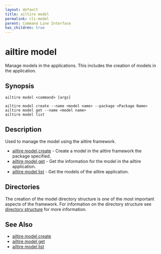 ```yaml
---
layout: default 
title: ailtire model
permalink: cli-model
parent: Command Line Interface
has_children: true
---
```


# ailtire model

Manage models in the applications. This includes the creation of models in the application.

## Synopsis

```shell
ailtire model <command> [args]

ailtire model create --name <model name> --package <Package Name>
ailtire model get --name <model name>
ailtire model list
```

## Description

Used to manage the model using the ailtire framework. 

* [ailtire model create](cli-model-create) - Create a model in the ailtire framework the package specified.
* [ailtire model get](cli-model-get) - Get the information for the model in the ailtire application.
* [ailtire model list](cli-model-list) - Get the models of the ailtire application.

## Directories

The creation of the model directory structure is one of the most important aspects of the framework. For
information on the directory structure see [directory structure](directory) for more information.

## See Also

* [ailtire model create](cli-model-create)
* [ailtire model get](cli-model-get)
* [ailtire model list](cli-model-list)
